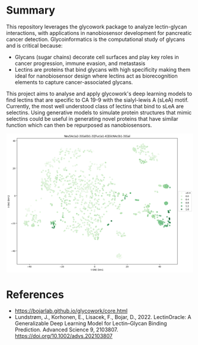 # Summary

This repository leverages the glycowork package to analyze lectin-glycan interactions, with applications in nanobiosensor development for pancreatic cancer detection. Glycoinformatics is the computational study of glycans and is critical because:

 - Glycans (sugar chains) decorate cell surfaces and play key roles in cancer progression, immune evasion, and metastasis
 - Lectins are proteins that bind glycans with high specificity making them ideal for nanobiosensor design where lectins act as biorecognition elements to capture cancer-associated glycans.

This project aims to analyse and apply glycowork's deep learning models to find lectins that are specific to CA 19-9 with the sialyl-lewis A (sLeA) motif. Currently, the most well understood class of lectins that bind to sLeA are selectins. Using generative models to simulate protein structures that mimic selectins could be useful in generating novel proteins that have similar function which can then be repurposed as nanobiosensors.

![Binding Plot](figures/binding.png)

# References 
-  https://bojarlab.github.io/glycowork/core.html
-  Lundstrøm, J., Korhonen, E., Lisacek, F., Bojar, D., 2022. LectinOracle: A Generalizable Deep Learning Model for Lectin–Glycan Binding Prediction. Advanced Science 9, 2103807. https://doi.org/10.1002/advs.202103807
